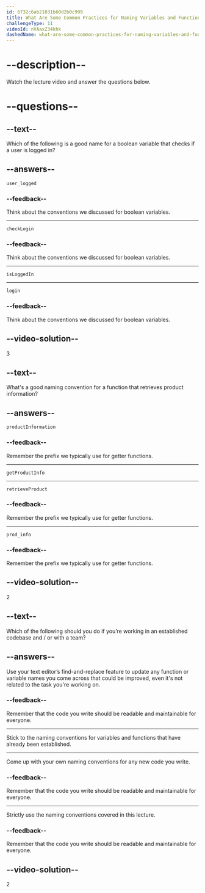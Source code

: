 ```yaml
---
id: 6732c6ab21031b60d2b0c999
title: What Are Some Common Practices for Naming Variables and Functions?
challengeType: 11
videoId: nVAaxZ34khk
dashedName: what-are-some-common-practices-for-naming-variables-and-functions
---
```


# --description--

Watch the lecture video and answer the questions below.

# --questions--

## --text--

Which of the following is a good name for a boolean variable that checks if a user is logged in?

## --answers--

`user_logged`

### --feedback--

Think about the conventions we discussed for boolean variables.

---

`checkLogin`

### --feedback--

Think about the conventions we discussed for boolean variables.

---

`isLoggedIn`

---

`login`

### --feedback--

Think about the conventions we discussed for boolean variables.

## --video-solution--

3

## --text--

What's a good naming convention for a function that retrieves product information?

## --answers--

`productInformation`

### --feedback--

Remember the prefix we typically use for getter functions.

---

`getProductInfo`

---

`retrieveProduct`

### --feedback--

Remember the prefix we typically use for getter functions.

---

`prod_info`

### --feedback--

Remember the prefix we typically use for getter functions.

## --video-solution--

2

## --text--

Which of the following should you do if you’re working in an established codebase and / or with a team?

## --answers--

Use your text editor’s find-and-replace feature to update any function or variable names you come across that could be improved, even it's not related to the task you're working on.

### --feedback--

Remember that the code you write should be readable and maintainable for everyone.

---

Stick to the naming conventions for variables and functions that have already been established.

---

Come up with your own naming conventions for any new code you write.

### --feedback--

Remember that the code you write should be readable and maintainable for everyone.

---

Strictly use the naming conventions covered in this lecture.

### --feedback--

Remember that the code you write should be readable and maintainable for everyone.

## --video-solution--

2
